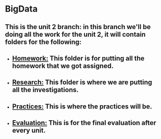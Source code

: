 # BigData

## This is the unit 2 branch: in this branch we'll be doing all the work for the unit 2, it will contain folders for the following:

- ## __[Homework:](https://github.com/ThunderboltMonkey/BigData/tree/Unit_2/Homework)__ This folder is for putting all the homework that we got assigned. 
- ## __[Research:](https://github.com/ThunderboltMonkey/BigData/tree/Unit_2/Research)__ This folder is where we are putting all the investigations.
- ## __[Practices:](https://github.com/ThunderboltMonkey/BigData/tree/Unit_2/Practices)__ This is where the practices will be. 
- ## __[Evaluation:](https://github.com/ThunderboltMonkey/BigData/tree/Unit_2/Evaluation)__ This is for the final evaluation after every unit.